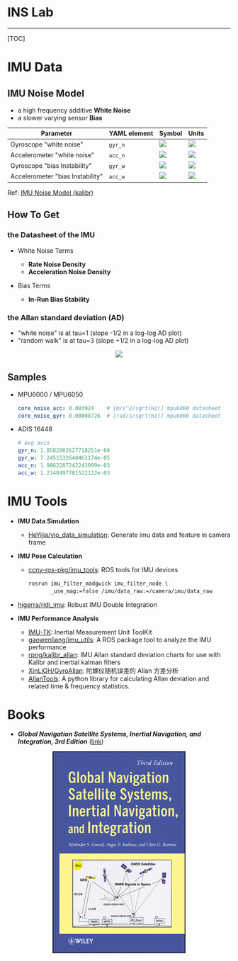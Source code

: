 # INS Lab

----

[TOC]

# IMU Data

## IMU Noise Model

* a high frequency additive **White Noise**
* a slower varying sensor **Bias**

Parameter | YAML element | Symbol | Units
--- | --- | --- | ---
Gyroscope "white noise" | `gyr_n` | <img src="https://latex.codecogs.com/svg.latex?{%5Csigma_g}"> | <img src="https://latex.codecogs.com/svg.latex?{%5Cfrac%7Brad%7D%7Bs%7D%5Cfrac%7B1%7D%7B%5Csqrt%7BHz%7D%7D}">
Accelerometer "white noise" | `acc_n` | <img src="https://latex.codecogs.com/svg.latex?{%5Csigma_a}"> | <img src="https://latex.codecogs.com/svg.latex?{%5Cfrac%7Bm%7D%7Bs^2%7D%5Cfrac%7B1%7D%7B%5Csqrt%7BHz%7D%7D}">
Gyroscope "bias Instability" | `gyr_w` | <img src="https://latex.codecogs.com/svg.latex?{%5Csigma_b_g}"> | <img src="https://latex.codecogs.com/svg.latex?{%5Cfrac%7Brad%7D%7Bs^2%7D%5Cfrac%7B1%7D%7B%5Csqrt%7BHz%7D%7D}" />
Accelerometer "bias Instability" | `acc_w` | <img src="https://latex.codecogs.com/svg.latex?{%5Csigma_b_a}"> | <img src="https://latex.codecogs.com/svg.latex?{%5Cfrac%7Bm%7D%7Bs^3%7D%5Cfrac%7B1%7D%7B%5Csqrt%7BHz%7D%7D}"/>

Ref: [IMU Noise Model (kalibr)](https://github.com/ethz-asl/kalibr/wiki/IMU-Noise-Model)

## How To Get

### the Datasheet of the IMU

* White Noise Terms
  - **Rate Noise Density**
  - **Acceleration Noise Density**

* Bias Terms
  - **In-Run Bias Stability**

### the Allan standard deviation (AD)

* "white noise" is at tau=1 (slope -1/2 in a log-log AD plot)
* "random walk" is at tau=3 (slope +1/2 in a log-log AD plot)

<div align=center>
  <img src="https://cloud.githubusercontent.com/assets/1916839/3589506/8f57d0ee-0c4e-11e4-9ab4-33821c040490.png"/>
</div>

## Samples

* MPU6000 / MPU6050

  ```yaml
  core_noise_acc: 0.003924    # [m/s^2/sqrt(Hz)] mpu6000 datasheet
  core_noise_gyr: 0.00008726  # [rad/s/sqrt(Hz)] mpu6000 datasheet
  ```

* ADIS 16448

  ```yaml
  # avg-axis
  gyr_n: 1.8582082627718251e-04
  gyr_w: 7.2451532648461174e-05
  acc_n: 1.9862287242243099e-03
  acc_w: 1.2148497781522122e-03
  ```

# IMU Tools

* **IMU Data Simulation**

  - [HeYijia/vio_data_simulation](https://github.com/HeYijia/vio_data_simulation): Generate imu data and feature in camera frame

* **IMU Pose Calculation**
  - [ccny-ros-pkg/imu_tools](https://github.com/ccny-ros-pkg/imu_tools): ROS tools for IMU devices
    ```bash
    rosrun imu_filter_madgwick imu_filter_node \
           _use_mag:=false /imu/data_raw:=/camera/imu/data_raw
    ```
* [higerra/ridi_imu](https://github.com/higerra/ridi_imu): Robust IMU Double Integration

* **IMU Performance Analysis**
  - [IMU-TK](https://bitbucket.org/alberto_pretto/imu_tk): Inertial Measurement Unit ToolKit
  - [gaowenliang/imu_utils](https://github.com/gaowenliang/imu_utils): A ROS package tool to analyze the IMU performance
  - [rpng/kalibr_allan](https://github.com/rpng/kalibr_allan): IMU Allan standard deviation charts for use with Kalibr and inertial kalman filters
  - [XinLiGH/GyroAllan](https://github.com/XinLiGH/GyroAllan): 陀螺仪随机误差的 Allan 方差分析
  - [AllanTools](https://pypi.org/project/AllanTools/): A python library for calculating Allan deviation and related time & frequency statistics.


# Books

  * ***Global Navigation Satellite Systems, Inertial Navigation, and Integration, 3rd Edition*** ([link](http://bcs.wiley.com/he-bcs/Books?action=index&itemId=111844700X&bcsId=7868))

<div align=center>
  <img src="images/gnss.jpg">
</div>

